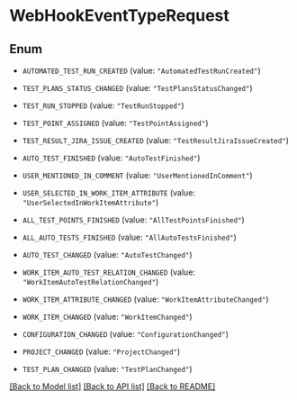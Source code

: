 # WebHookEventTypeRequest

## Enum


* `AUTOMATED_TEST_RUN_CREATED` (value: `"AutomatedTestRunCreated"`)

* `TEST_PLANS_STATUS_CHANGED` (value: `"TestPlansStatusChanged"`)

* `TEST_RUN_STOPPED` (value: `"TestRunStopped"`)

* `TEST_POINT_ASSIGNED` (value: `"TestPointAssigned"`)

* `TEST_RESULT_JIRA_ISSUE_CREATED` (value: `"TestResultJiraIssueCreated"`)

* `AUTO_TEST_FINISHED` (value: `"AutoTestFinished"`)

* `USER_MENTIONED_IN_COMMENT` (value: `"UserMentionedInComment"`)

* `USER_SELECTED_IN_WORK_ITEM_ATTRIBUTE` (value: `"UserSelectedInWorkItemAttribute"`)

* `ALL_TEST_POINTS_FINISHED` (value: `"AllTestPointsFinished"`)

* `ALL_AUTO_TESTS_FINISHED` (value: `"AllAutoTestsFinished"`)

* `AUTO_TEST_CHANGED` (value: `"AutoTestChanged"`)

* `WORK_ITEM_AUTO_TEST_RELATION_CHANGED` (value: `"WorkItemAutoTestRelationChanged"`)

* `WORK_ITEM_ATTRIBUTE_CHANGED` (value: `"WorkItemAttributeChanged"`)

* `WORK_ITEM_CHANGED` (value: `"WorkItemChanged"`)

* `CONFIGURATION_CHANGED` (value: `"ConfigurationChanged"`)

* `PROJECT_CHANGED` (value: `"ProjectChanged"`)

* `TEST_PLAN_CHANGED` (value: `"TestPlanChanged"`)


[[Back to Model list]](../README.md#documentation-for-models) [[Back to API list]](../README.md#documentation-for-api-endpoints) [[Back to README]](../README.md)


